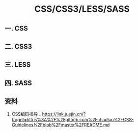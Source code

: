 # <center>CSS/CSS3/LESS/SASS<center>
## 一. CSS
## 二. CSS3
## 三. LESS
## 四. SASS
## 资料
1. CSS编码指导：https://link.juejin.cn/?target=https%3A%2F%2Fgithub.com%2Fchadluo%2FCSS-Guidelines%2Fblob%2Fmaster%2FREADME.md